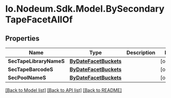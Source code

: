 # Io.Nodeum.Sdk.Model.BySecondaryTapeFacetAllOf
## Properties

Name | Type | Description | Notes
------------ | ------------- | ------------- | -------------
**SecTapeLibraryNameS** | [**ByDateFacetBuckets**](ByDateFacetBuckets.md) |  | [optional] 
**SecTapeBarcodeS** | [**ByDateFacetBuckets**](ByDateFacetBuckets.md) |  | [optional] 
**SecPoolNameS** | [**ByDateFacetBuckets**](ByDateFacetBuckets.md) |  | [optional] 

[[Back to Model list]](../README.md#documentation-for-models) [[Back to API list]](../README.md#documentation-for-api-endpoints) [[Back to README]](../README.md)

